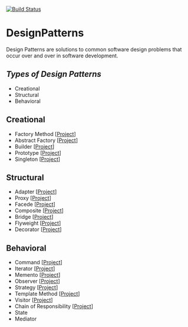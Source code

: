 [![Build Status](https://travis-ci.com/ibrahimatay/DesignPatterns.svg?branch=master)](https://travis-ci.com/ibrahimatay/DesignPatterns)

# DesignPatterns
Design Patterns are solutions to common software design problems that occur over and over in software development.

***Types of Design Patterns***
--
- Creational
- Structural
- Behavioral

**Creational**
--
- Factory Method    [[Project](https://github.com/ibrahimatay/DesignPatterns/tree/master/DesignPatterns.FactoryMethod)]
- Abstract Factory  [[Project](https://github.com/ibrahimatay/DesignPatterns/tree/master/DesignPatterns.AbstractFactory)]
- Builder           [[Project](https://github.com/ibrahimatay/DesignPatterns/tree/master/DesignPatterns.Builder)]
- Prototype         [[Project](https://github.com/ibrahimatay/DesignPatterns/tree/master/DesignPatterns.Prototype)]
- Singleton         [[Project](https://github.com/ibrahimatay/DesignPatterns/tree/master/DesignPatterns.Singleton)]

**Structural**
--
- Adapter           [[Project](https://github.com/ibrahimatay/DesignPatterns/tree/master/DesignPatterns.Adapter)]
- Proxy             [[Project](https://github.com/ibrahimatay/DesignPatterns/tree/master/DesignPatterns.Proxy)]
- Facede            [[Project](https://github.com/ibrahimatay/DesignPatterns/tree/master/DesignPatterns.Facade)]
- Composite         [[Project](https://github.com/ibrahimatay/DesignPatterns/tree/master/DesignPatterns.Composite)]
- Bridge            [[Project](https://github.com/ibrahimatay/DesignPatterns/tree/master/DesignPatterns.Bridge)]
- Flyweight         [[Project](https://github.com/ibrahimatay/DesignPatterns/tree/master/DesignPatterns.Flyweight)]
- Decorator         [[Project](https://github.com/ibrahimatay/DesignPatterns/tree/master/DesignPatterns.Decorator)]

**Behavioral**
--
- Command           [[Project](https://github.com/ibrahimatay/DesignPatterns/tree/master/DesignPatterns.Command)]
- Iterator          [[Project](https://github.com/ibrahimatay/DesignPatterns/tree/master/DesignPatterns.Iterator)]
- Memento           [[Project](https://github.com/ibrahimatay/DesignPatterns/tree/master/DesignPatterns.Memento)]
- Observer          [[Project](https://github.com/ibrahimatay/DesignPatterns/tree/master/DesignPatterns.Observer)]
- Strategy          [[Project](https://github.com/ibrahimatay/DesignPatterns/tree/master/DesignPatterns.Strategy)]
- Template Method   [[Project](https://github.com/ibrahimatay/DesignPatterns/tree/master/DesignPatterns.TemplateMethod)]
- Visitor           [[Project](https://github.com/ibrahimatay/DesignPatterns/tree/master/DesignPatterns.Visitor)]
- Chain of Responsibility   [[Project](https://github.com/ibrahimatay/DesignPatterns/tree/master/DesignPatterns.ChainofResponsibility)]
- State
- Mediator

